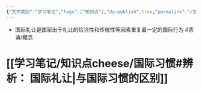 ```yaml
---
{"文件类别":"学习笔记","tags":["知识点"],"dg-publish":true,"permalink":"/学习笔记/知识点cheese/国际礼让/","dgPassFrontmatter":true,"created":"2024-09-24T10:13:45.711+08:00","updated":"2024-09-24T10:15:41.657+08:00"}
---
```


- 国际礼让是国家出于礼让的恰当性和传统性等因素重复着一定的国际行为 #背诵/概念 
# [[学习笔记/知识点cheese/国际习惯#辨析： 国际礼让\|与国际习惯的区别]]